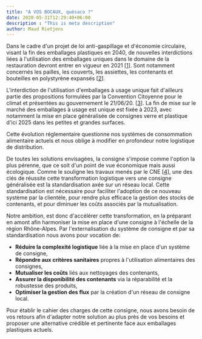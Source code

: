 ```yaml
---
title: "A VOS BOCAUX, quésaco ?"
date: 2020-05-31T12:29:40+06:00
description : "This is meta description"
author: Maud Rietjens
---
```


Dans le cadre d'un projet de loi anti-gaspillage et d'économie circulaire, visant la fin des emballages plastiques en 2040, de nouvelles interdictions liées à l'utilisation des emballages uniques dans le domaine de la restauration devront entrer en vigueur en 2021 [[1](https://www.gouvernement.fr/fin-des-plastiques-jetables-ou-en-sommes-nous)]. Sont notamment concernés les pailles, les couverts, les assiettes, les contenants et bouteilles en polystyrène expansés [[2](https://www.actu-environnement.com/ae/news/Interdiction-plastiques-loi-33309.php4)].

L'interdiction de l'utilisation d'emballages à usage unique fait d'ailleurs partie des propositions formulées par la Convention Citoyenne pour le climat et présentées au gouvernement le 21/06/20. [[3](https://propositions.conventioncitoyennepourleclimat.fr/objectif/limiter-le-suremballage-et-lutilisation-du-plastique-a-usage-unique-en-developpant-le-vrac-et-les-consignes-dans-les-lieux-de-distribution/)]. La fin de mise sur le marché des emballages à usage est unique est fixée à 2023, avec notamment la mise en place généralisée de consignes verre et plastique d'ici 2025 dans les petites et grandes surfaces.

Cette évolution réglementaire questionne nos systèmes de consommation alimentaire actuels et nous oblige à modifier en profondeur notre logistique de distribution. 

De toutes les solutions envisagées, la consigne s'impose comme l'option la plus pérenne, que ce soit d'un point de vue économique mais aussi écologique. Comme le souligne les travaux menés par le CNE [[4](https://conseil-emballage.org/wp-content/uploads/2016/04/Emballages-et-Consigne_Fr.pdf)], une des clés de réussite cette transformation logistique vers une consigne généralisée est la standardisation axée sur un réseau local. Cette standardisation est nécessaire pour faciliter l'adoption de ce nouveau système par la clientèle, pour rendre plus efficace la gestion des stocks de contenants, et pour diminuer les coûts associés par la mutualisation.

Notre ambition, est donc d'accélérer cette transformation, en la préparant en amont afin harmoniser la mise en place d'une consigne à l'échelle de la région Rhône-Alpes. Par l'externalisation du système de consigne et par sa standardisation nous avons pour vocation de:
* **Réduire la complexité logistique** liée à la mise en place d'un système de consigne,
* **Répondre aux critères sanitaires** propres à l'utilisation alimentaires des consignes,
* **Mutualiser les coûts** liés aux nettoyages des contenants,
* **Assurer la disponibilité des contenants** via la réparabilité et la robustesse des produits,
* **Optimiser la gestion des flux** par la création d'un réseau de consigne local.

Pour établir le cahier des charges de cette consigne, nous avons besoin de vos retours afin d'adapter notre solution au plus près de vos besoins et proposer une alternative crédible et pertinente face aux emballages plastiques actuels. 